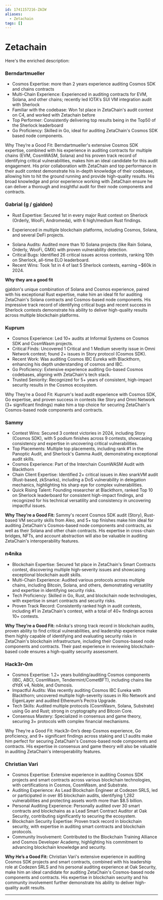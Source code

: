 ```yaml
---
id: 1741157216-ZAIW
aliases:
  - Zetachain
tags: []
---
```


# Zetachain

Here's the enriched description:

### Berndartmueller

- Cosmos Expertise: more than 2 years experience auditing Cosmos SDK and chains contracts 
- Multi-Chain Experience: Experienced in auditing contracts for EVM, Solana, and other chains; recently led IOTA's SUI VM integration audit with Sherlock 
- Familiar with the codebase: Won 1st place in ZetaChain's audit contest on C4, and worked with Zetachain before
- Top Performer: Consistently delivering top results being in the Top50 of the Sherlock leaderboard
- Go Proficiency: Skilled in Go, ideal for auditing ZetaChain's Cosmos SDK based node components.

Why They’re a Good Fit: 
Berndartmueller's extensive Cosmos SDK expertise, combined with his experience in auditing contracts for multiple chains (EVM, CosmWASM, Solana) and his proven track record of identifying critical vulnerabilities, makes him an ideal candidate for this audit engagement. His prior collaboration with ZetaChain and top performance in their audit contest demonstrate his in-depth knowledge of their codebase, allowing him to hit the ground running and provide high-quality results. His broad knowledge and prior experience working with ZetaChain ensure he can deliver a thorough and insightful audit for their node components and contracts.

### Gabrial (g / gjaldon) 

- Rust Expertise: Secured 1st in every major Rust contest on Sherlock (Orderly, WooFi, Andromeda), with 6 high/medium Rust findings.
* Experienced in multiple blockchain platforms, including Cosmos, Solana, and several DeFi projects.
- Solana Audits: Audited more than 10 Solana projects (like Rain Solana, Orderly, WooFi, GMX) with proven vulnerability detection.
- Critical Bugs: Identified 26 critical issues across contests, ranking 10th on Sherlock‚ all-time ELO leaderboard.
- Recent Wins: Took 1st in 4 of last 5 Sherlock contests, earning ~$60k in 2024.

**Why they are a good fit**

gjaldon's unique combination of Solana and Cosmos experience, paired with his exceptional Rust expertise, make him an ideal fit for auditing ZetaChain's Solana contracts and Cosmos-based node components. His impressive track record of identifying critical bugs and recent success in Sherlock contests demonstrate his ability to deliver high-quality results across multiple blockchain platforms.


### Kuprum

- Cosmos Experience: Led 10+ audits at Informal Systems on Cosmos SDK and CosmWasm projects.
- Critical Finds: Uncovered 1 Critical and 1 Medium severity issue in Omni Network contest; found 2+ issues in Story protocol (Cosmos SDK).
- Recent Work: Was auditing Cosmos IBC Eureka with Blackthorn, enhancing his depth understanding of cosmos and IBC.
- Go Proficiency: Extensive experience auditing Go-based Cosmos codebases, aligning with ZetaChain's tech stack.
- Trusted Seniority: Recognized for 5+ years of consistent, high-impact security results in the Cosmos ecosystem.

Why They’re a Good Fit: Kuprum's lead audit experience with Cosmos SDK, Go expertise, and proven success in contests like Story and Omni Network (3+ significant findings) make him a top choice for securing ZetaChain's Cosmos-based node components and contracts.

### Sammy

- Contest Wins: Secured 3 contest victories in 2024, including Story (Cosmos SDK), with 5 podium finishes across 9 contests, showcasing consistency and expertise in uncovering critical vulnerabilities.
- Top Placements: Multiple top placements, including rank #1 in the Panoptic Audit, and Sherlock's Gamma Audit, demonstrating exceptional audit skills.
- Cosmos Experience: Part of the Interchain CosmWASM Audit with Blackthorn
- Chain Client Expertise: Identified 2+ critical issues in Aleo snarkVM audit (Rust-based, zkSnarks), including a DoS vulnerability in delegation mechanics, highlighting his sharp eye for complex vulnerabilities.
- Quick Rising Talent: Founding researcher at Blackthorn, ranked Top 10 on Sherlock leaderboard for consistent high-impact findings, and recognized for his technical versatility and consistency in uncovering impactful issues.

**Why They’re a Good Fit:** Sammy's recent Cosmos SDK audit (Story), Rust-based VM security skills from Aleo, and 5+ top finishes make him ideal for auditing ZetaChain's Cosmos-based node components and contracts, as well as their Solana and other chain contracts. His expertise in cross-chain bridges, NFTs, and account abstraction will also be valuable in auditing ZetaChain's interoperability features.

### n4nika

- Blockchain Expertise: Secured 1st place in ZetaChain's Smart Contracts contest, discovering multiple high-severity issues and showcasing exceptional blockchain audit skills.
- Multi-Chain Experience: Audited various protocols across multiple chains, including Bitcoin, Solana, and others, demonstrating versatility and expertise in identifying security risks.
- Tech Proficiency: Skilled in Go, Rust, and blockchain node technologies, with expertise in smart contracts and security risks.
- Proven Track Record: Consistently ranked high in audit contests, including #1 in ZetaChain's contest, with a total of 40+ findings across 10+ contests.

**Why They’re a Good Fit:** n4nika's strong track record in blockchain audits, proven ability to find critical vulnerabilities, and leadership experience make them highly capable of identifying and evaluating security risks in ZetaChain's blockchain infrastructure, including their Cosmos-based node components and contracts. Their past experience in reviewing blockchain-based code ensures a high-quality security assessment.


### Hack3r-0m

- Cosmos Expertise: 1.2+ years building/auditing Cosmos components (IBC, ABCI, CosmWasm, Tendermint/CometBFT), including chains like dYdX v4, Noble, and Osmosis.
- Impactful Audits: Was recently auditing Cosmos IBC Eureka with Blackthorn; uncovered multiple high-severity issues in Rio Network and EigenLayer and audited Ethereum’s Pectra Upgrade.
- Tech Skills: Audited multiple  protocols (CosmWasm, Solana, Substrate) using Go and Rust; strong in cryptography and Bitcoin Core.
- Consensus Mastery: Specialized in consensus and game theory, securing 3+ protocols with complex financial mechanisms.

Why They’re a Good Fit: Hack3r-0m’s deep Cosmos experience, Go proficiency, and 9+ significant findings across staking and L1 audits make him perfect for securing ZetaChain's Cosmos-based node components and contracts. His expertise in consensus and game theory will also be valuable in auditing ZetaChain's interoperability features.

### Christian Vari

- Cosmos Expertise: Extensive experience in auditing Cosmos SDK projects and smart contracts across various blockchain technologies, with certifications in Cosmos, CosmWasm, and Substrate.
- Auditing Experience: As Lead Blockchain Engineer at Codezen SRLS, led or participated in over 85 blockchain audits, identifying 1,282 vulnerabilities and protecting assets worth more than $8.5 billion.
- Personal Auditing Experience: Personally audited over 30 smart contracts and blockchains as a Lead Smart Contract Auditor at Oak Security, contributing significantly to securing the ecosystem.
- Blockchain Security Expertise: Proven track record in blockchain security, with expertise in auditing smart contracts and blockchain protocols.
- Community Involvement: Contributed to the Blockchain Training Alliance and Cosmos Developer Academy, highlighting his commitment to advancing blockchain knowledge and security.

**Why He’s a Good Fit:** Christian Vari's extensive experience in auditing Cosmos SDK projects and smart contracts, combined with his leadership role at Codezen SRLS and his personal auditing experience at Oak Security, make him an ideal candidate for auditing ZetaChain's Cosmos-based node components and contracts. His expertise in blockchain security and his community involvement further demonstrate his ability to deliver high-quality audit results.

---